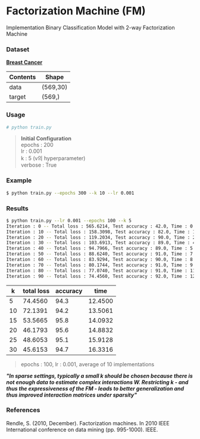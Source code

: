 # Factorization Machine (FM)
Implementation Binary Classification Model with 2-way Factorization Machine  

### Dataset  
__[Breast Cancer]('https://scikit-learn.org/stable/modules/generated/sklearn.datasets.load_breast_cancer.html')__

|Contents|Shape|
|---|---|
|data|(569,30)|
|target|(569,)|

### Usage  
```bash
# python train.py
```
> __Initial Configuration__  
> epochs : 200  
> lr : 0.001  
> k : 5  (v의 hyperparameter)  
> verbose : True  

### Example  
```bash
$ python train.py --epochs 300 --k 10 --lr 0.001
```

### Results  
```bash
$ python train.py --lr 0.001 --epochs 100 --k 5
Iteration : 0 -- Total loss : 565.6214, Test accuracy : 42.0, Time : 0.1539
Iteration : 10 -- Total loss : 158.3098, Test accuracy : 82.0, Time : 1.5311
Iteration : 20 -- Total loss : 119.2034, Test accuracy : 90.0, Time : 2.9257
Iteration : 30 -- Total loss : 103.6913, Test accuracy : 89.0, Time : 4.2949
Iteration : 40 -- Total loss : 94.7966, Test accuracy : 89.0, Time : 5.6861
Iteration : 50 -- Total loss : 88.6240, Test accuracy : 91.0, Time : 7.0527
Iteration : 60 -- Total loss : 83.9294, Test accuracy : 90.0, Time : 8.4349
Iteration : 70 -- Total loss : 80.1744, Test accuracy : 91.0, Time : 9.7746
Iteration : 80 -- Total loss : 77.0740, Test accuracy : 91.0, Time : 11.1041
Iteration : 90 -- Total loss : 74.4560, Test accuracy : 92.0, Time : 12.4500
```
|k|total loss|accuracy|time|  
|---|---|---|---|
|5|74.4560|94.3|12.4500|
|10|72.1391|94.2|13.5061|
|15|53.5665|95.8|14.0932|
|20|46.1793|95.6|14.8832|
|25|48.6053|95.1|15.9128|
|30|45.6153|94.7|16.3316|
> epochs : 100, lr : 0.001, average of 10 implementations

___"In sparse settings, typically a small k should be chosen because there is not enough data to estimate complex interactions W. Restricting k - and thus the expressiveness of the FM - leads to better generalization and thus improved interaction matrices under sparsity"___

### References  
Rendle, S. (2010, December). Factorization machines. In 2010 IEEE International conference on data mining (pp. 995-1000). IEEE.  
